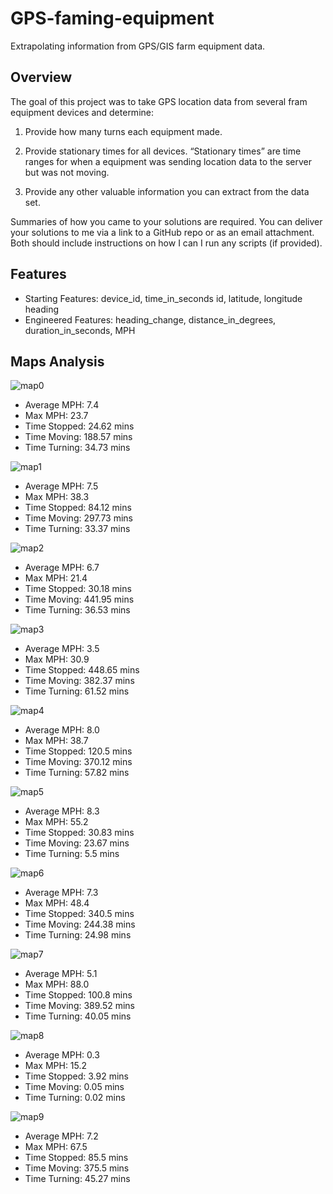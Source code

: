 # GPS-faming-equipment
Extrapolating information from GPS/GIS farm equipment data. 

## Overview
The goal of this project was to take GPS location data from several fram equipment devices and determine:

1. Provide how many turns each equipment made.

2. Provide stationary times for all devices. “Stationary times” are time ranges for when a equipment was sending location data to the server but was not moving.

3. Provide any other valuable information you can extract from the data set.

Summaries of how you came to your solutions are required.  You can deliver your solutions to me via a link to a GitHub repo or as an email attachment. Both should include instructions on how I can I run any scripts (if provided).



## Features
- Starting Features: device_id,	time_in_seconds	id,	latitude,	longitude	heading
- Engineered Features: 	heading_change,	distance_in_degrees,	duration_in_seconds,	MPH

## Maps Analysis
![map0](images/map0.png)
- Average MPH:  7.4
- Max MPH:  23.7
- Time Stopped: 24.62 mins 
- Time Moving: 188.57 mins 
- Time Turning: 34.73 mins 

![map1](images/map1.png)
- Average MPH:  7.5
- Max MPH:  38.3
- Time Stopped: 84.12 mins 
- Time Moving: 297.73 mins 
- Time Turning: 33.37 mins

![map2](images/map2.png)
- Average MPH:  6.7
- Max MPH:  21.4
- Time Stopped: 30.18 mins 
- Time Moving: 441.95 mins 
- Time Turning: 36.53 mins 

![map3](images/map3.png)
- Average MPH:  3.5
- Max MPH:  30.9
- Time Stopped: 448.65 mins 
- Time Moving: 382.37 mins 
- Time Turning: 61.52 mins 

![map4](images/map4.png)
- Average MPH:  8.0
- Max MPH:  38.7
- Time Stopped: 120.5 mins 
- Time Moving: 370.12 mins 
- Time Turning: 57.82 mins 


![map5](images/map5.png)
- Average MPH:  8.3
- Max MPH:  55.2
- Time Stopped: 30.83 mins 
- Time Moving: 23.67 mins 
- Time Turning: 5.5 mins 

![map6](images/map6.png)
- Average MPH:  7.3
- Max MPH:  48.4
- Time Stopped: 340.5 mins 
- Time Moving: 244.38 mins 
- Time Turning: 24.98 mins 

![map7](images/map7.png)
- Average MPH:  5.1
- Max MPH:  88.0
- Time Stopped: 100.8 mins 
- Time Moving: 389.52 mins 
- Time Turning: 40.05 mins 

![map8](images/map8.png)
- Average MPH:  0.3
- Max MPH:  15.2
- Time Stopped: 3.92 mins 
- Time Moving: 0.05 mins 
- Time Turning: 0.02 mins

![map9](images/map9.png)
- Average MPH:  7.2
- Max MPH:  67.5
- Time Stopped: 85.5 mins 
- Time Moving: 375.5 mins 
- Time Turning: 45.27 mins 
